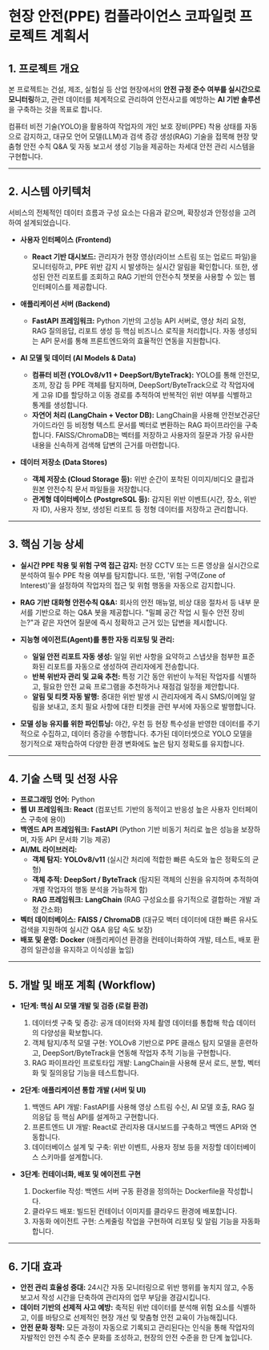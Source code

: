 # 현장 안전(PPE) 컴플라이언스 코파일럿 프로젝트 계획서

## 1. 프로젝트 개요

본 프로젝트는 건설, 제조, 실험실 등 산업 현장에서의 **안전 규정 준수 여부를 실시간으로 모니터링**하고, 관련 데이터를 체계적으로 관리하여 안전사고를 예방하는 **AI 기반 솔루션**을 구축하는 것을 목표로 합니다.

컴퓨터 비전 기술(YOLO)을 활용하여 작업자의 개인 보호 장비(PPE) 착용 상태를 자동으로 감지하고, 대규모 언어 모델(LLM)과 검색 증강 생성(RAG) 기술을 접목해 현장 맞춤형 안전 수칙 Q&A 및 자동 보고서 생성 기능을 제공하는 차세대 안전 관리 시스템을 구현합니다.

---

## 2. 시스템 아키텍처

서비스의 전체적인 데이터 흐름과 구성 요소는 다음과 같으며, 확장성과 안정성을 고려하여 설계되었습니다.

* **사용자 인터페이스 (Frontend)**
    * **React 기반 대시보드:** 관리자가 현장 영상(라이브 스트림 또는 업로드 파일)을 모니터링하고, PPE 위반 감지 시 발생하는 실시간 알림을 확인합니다. 또한, 생성된 안전 리포트를 조회하고 RAG 기반의 안전수칙 챗봇을 사용할 수 있는 웹 인터페이스를 제공합니다.

* **애플리케이션 서버 (Backend)**
    * **FastAPI 프레임워크:** Python 기반의 고성능 API 서버로, 영상 처리 요청, RAG 질의응답, 리포트 생성 등 핵심 비즈니스 로직을 처리합니다. 자동 생성되는 API 문서를 통해 프론트엔드와의 효율적인 연동을 지원합니다.

* **AI 모델 및 데이터 (AI Models & Data)**
    * **컴퓨터 비전 (YOLOv8/v11 + DeepSort/ByteTrack):** YOLO를 통해 안전모, 조끼, 장갑 등 PPE 객체를 탐지하며, DeepSort/ByteTrack으로 각 작업자에게 고유 ID를 할당하고 이동 경로를 추적하여 반복적인 위반 여부를 식별하고 통계를 생성합니다.
    * **자연어 처리 (LangChain + Vector DB):** LangChain을 사용해 안전보건공단 가이드라인 등 비정형 텍스트 문서를 벡터로 변환하는 RAG 파이프라인을 구축합니다. FAISS/ChromaDB는 벡터를 저장하고 사용자의 질문과 가장 유사한 내용을 신속하게 검색해 답변의 근거를 마련합니다.

* **데이터 저장소 (Data Stores)**
    * **객체 저장소 (Cloud Storage 등):** 위반 순간이 포착된 이미지/비디오 클립과 원본 안전수칙 문서 파일들을 저장합니다.
    * **관계형 데이터베이스 (PostgreSQL 등):** 감지된 위반 이벤트(시간, 장소, 위반자 ID), 사용자 정보, 생성된 리포트 등 정형 데이터를 저장하고 관리합니다.

---

## 3. 핵심 기능 상세

* **실시간 PPE 착용 및 위험 구역 접근 감지:** 현장 CCTV 또는 드론 영상을 실시간으로 분석하여 필수 PPE 착용 여부를 탐지합니다. 또한, '위험 구역(Zone of Interest)'을 설정하여 작업자의 접근 및 위험 행동을 자동으로 감지합니다.

* **RAG 기반 대화형 안전수칙 Q&A:** 회사의 안전 매뉴얼, 비상 대응 절차서 등 내부 문서를 기반으로 하는 Q&A 봇을 제공합니다. "밀폐 공간 작업 시 필수 안전 장비는?"과 같은 자연어 질문에 즉시 정확하고 근거 있는 답변을 제시합니다.

* **지능형 에이전트(Agent)를 통한 자동 리포팅 및 관리:**
    * **일일 안전 리포트 자동 생성:** 일일 위반 사항을 요약하고 스냅샷을 첨부한 표준화된 리포트를 자동으로 생성하여 관리자에게 전송합니다.
    * **반복 위반자 관리 및 교육 추천:** 특정 기간 동안 위반이 누적된 작업자를 식별하고, 필요한 안전 교육 프로그램을 추천하거나 재점검 일정을 제안합니다.
    * **알림 및 티켓 자동 발행:** 중대한 위반 발생 시 관리자에게 즉시 SMS/이메일 알림을 보내고, 조치 필요 사항에 대한 티켓을 관련 부서에 자동으로 발행합니다.

* **모델 성능 유지를 위한 파인튜닝:** 야간, 우천 등 현장 특수성을 반영한 데이터를 주기적으로 수집하고, 데이터 증강을 수행합니다. 추가된 데이터셋으로 YOLO 모델을 정기적으로 재학습하여 다양한 환경 변화에도 높은 탐지 정확도를 유지합니다.

---

## 4. 기술 스택 및 선정 사유

* **프로그래밍 언어:** Python
* **웹 UI 프레임워크:** **React** (컴포넌트 기반의 동적이고 반응성 높은 사용자 인터페이스 구축에 용이)
* **백엔드 API 프레임워크:** **FastAPI** (Python 기반 비동기 처리로 높은 성능을 보장하며, 자동 API 문서화 기능 제공)
* **AI/ML 라이브러리:**
    * **객체 탐지:** **YOLOv8/v11** (실시간 처리에 적합한 빠른 속도와 높은 정확도의 균형)
    * **객체 추적:** **DeepSort / ByteTrack** (탐지된 객체의 신원을 유지하며 추적하여 개별 작업자의 행동 분석을 가능하게 함)
    * **RAG 프레임워크:** **LangChain** (RAG 구성요소를 유기적으로 결합하는 개발 과정 간소화)
* **벡터 데이터베이스:** **FAISS / ChromaDB** (대규모 벡터 데이터에 대한 빠른 유사도 검색을 지원하여 실시간 Q&A 응답 속도 보장)
* **배포 및 운영:** **Docker** (애플리케이션 환경을 컨테이너화하여 개발, 테스트, 배포 환경의 일관성을 유지하고 이식성을 높임)

---

## 5. 개발 및 배포 계획 (Workflow)

* **1단계: 핵심 AI 모델 개발 및 검증 (로컬 환경)**
    1.  데이터셋 구축 및 증강: 공개 데이터와 자체 촬영 데이터를 통합해 학습 데이터의 다양성을 확보합니다.
    2.  객체 탐지/추적 모델 구현: YOLOv8 기반으로 PPE 클래스 탐지 모델을 훈련하고, DeepSort/ByteTrack을 연동해 작업자 추적 기능을 구현합니다.
    3.  RAG 파이프라인 프로토타입 개발: LangChain을 사용해 문서 로드, 분할, 벡터화 및 질의응답 기능을 테스트합니다.

* **2단계: 애플리케이션 통합 개발 (서버 및 UI)**
    1.  백엔드 API 개발: FastAPI를 사용해 영상 스트림 수신, AI 모델 호출, RAG 질의응답 등 핵심 API를 설계하고 구현합니다.
    2.  프론트엔드 UI 개발: React로 관리자용 대시보드를 구축하고 백엔드 API와 연동합니다.
    3.  데이터베이스 설계 및 구축: 위반 이벤트, 사용자 정보 등을 저장할 데이터베이스 스키마를 설계합니다.

* **3단계: 컨테이너화, 배포 및 에이전트 구현**
    1.  Dockerfile 작성: 백엔드 서버 구동 환경을 정의하는 Dockerfile을 작성합니다.
    2.  클라우드 배포: 빌드된 컨테이너 이미지를 클라우드 환경에 배포합니다.
    3.  자동화 에이전트 구현: 스케줄링 작업을 구현하여 리포팅 및 알림 기능을 자동화합니다.

---

## 6. 기대 효과

* **안전 관리 효율성 증대:** 24시간 자동 모니터링으로 위반 행위를 놓치지 않고, 수동 보고서 작성 시간을 단축하여 관리자의 업무 부담을 경감시킵니다.
* **데이터 기반의 선제적 사고 예방:** 축적된 위반 데이터를 분석해 위험 요소를 식별하고, 이를 바탕으로 선제적인 현장 개선 및 맞춤형 안전 교육이 가능해집니다.
* **안전 문화 정착:** 모든 과정이 자동으로 기록되고 관리된다는 인식을 통해 작업자의 자발적인 안전 수칙 준수 문화를 조성하고, 현장의 안전 수준을 한 단계 높입니다.
